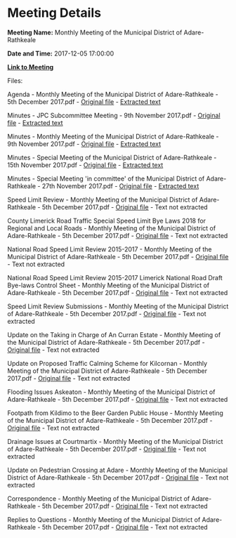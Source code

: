 # Meeting Details

**Meeting Name:** Monthly Meeting of the Municipal District of Adare-Rathkeale

**Date and Time:** 2017-12-05 17:00:00

**[Link to Meeting](https://www.limerick.ie/council/whats-on/monthly-meeting-municipal-district-adare-rathkeale-31)**

Files: 

Agenda - Monthly Meeting of the Municipal District of Adare-Rathkeale - 5th December 2017.pdf - [Original file](https://www.limerick.ie/sites/default/files/media/documents/2017-12/00%20Agenda%205th%20December%2C%202017.pdf) - [Extracted text](./Agenda%20-%C2%A0Monthly%20Meeting%20of%20the%20Municipal%20District%20of%20Adare-Rathkeale%20-%205th%20December%202017.md)

Minutes - JPC Subcommittee Meeting - 9th November 2017.pdf - [Original file](https://www.limerick.ie/sites/default/files/media/documents/2017-12/01%20%28a%29%20Minutes%20JPC%20Subcommittee%209th%20November%2C%202017.pdf) - [Extracted text](./Minutes%20-%20JPC%20Subcommittee%20Meeting%20-%209th%20November%202017.md)

Minutes - Monthly Meeting of the Municipal District of Adare-Rathkeale - 9th November 2017.pdf - [Original file](https://www.limerick.ie/sites/default/files/media/documents/2017-12/01%20%28b%29%20Minutes%209th%20November%2C%202017.pdf) - [Extracted text](./Minutes%20-%C2%A0Monthly%20Meeting%20of%20the%20Municipal%20District%20of%20Adare-Rathkeale%20-%209th%20November%202017.md)

Minutes - Special Meeting of the Municipal District of Adare-Rathkeale - 15th November 2017.pdf - [Original file](https://www.limerick.ie/sites/default/files/media/documents/2017-12/01%20%28c%29%20Minutes%20Special%20Meeting%2015th%20November%2C%202017.pdf) - [Extracted text](./Minutes%20-%20Special%20Meeting%20of%20the%20Municipal%20District%20of%20Adare-Rathkeale%20-%2015th%20November%202017.md)

Minutes - Special Meeting 'in committee' of the Municipal District of Adare-Rathkeale - 27th November 2017.pdf - [Original file](https://www.limerick.ie/sites/default/files/media/documents/2017-12/01%20%28d%29%20Minutes%20Special%20Meeting%2027th%20November%2C%202017.pdf) - [Extracted text](./Minutes%20-%20Special%20Meeting%20%27in%20committee%27%20of%20the%20Municipal%20District%20of%20Adare-Rathkeale%20-%2027th%20November%202017.md)

Speed Limit Review - Monthly Meeting of the Municipal District of Adare-Rathkeale - 5th December 2017.pdf - [Original file](https://www.limerick.ie/sites/default/files/media/documents/2017-12/02%20%28i%29%20Speed%20Limit%20Review%20-%20Cover%20Page.pdf) - Text not extracted

County Limerick Road Traffic Special Speed Limit Bye Laws 2018 for Regional and Local Roads - Monthly Meeting of the Municipal District of Adare-Rathkeale - 5th December 2017.pdf - [Original file](https://www.limerick.ie/sites/default/files/media/documents/2017-12/02%20%28ii%29%20County%20Limerick%20Road%20Traffic%20Special%20Speed%20Limit%20Bye%20Laws%202018%20for%20Regional%20%26%20Local%20Roads.pdf) - Text not extracted

National Road Speed Limit Review 2015-2017 - Monthly Meeting of the Municipal District of Adare-Rathkeale - 5th December 2017.pdf - [Original file](https://www.limerick.ie/sites/default/files/media/documents/2017-12/02%20%28iii%29%20National%20Road%20Speed%20Limit%20Review%202015-2017.pdf) - Text not extracted

National Road Speed Limit Review 2015-2017 Limerick National Road Draft Bye-laws Control Sheet - Monthly Meeting of the Municipal District of Adare-Rathkeale - 5th December 2017.pdf - [Original file](https://www.limerick.ie/sites/default/files/media/documents/2017-12/02%20%28iv%29%20National%20Road%20Speed%20Limit%20Review%202015-2017%20-%20Limerick%20National%20Road%20Draft%20Bye-Laws%20-%20Control%20Sheet.pdf) - Text not extracted

Speed Limit Review Submissions - Monthly Meeting of the Municipal District of Adare-Rathkeale - 5th December 2017.pdf - [Original file](https://www.limerick.ie/sites/default/files/media/documents/2017-12/02%20%28v%29%20Speed%20Limit%20Review%20Submissions.pdf) - Text not extracted

Update on the Taking in Charge of An Curran Estate - Monthly Meeting of the Municipal District of Adare-Rathkeale - 5th December 2017.pdf - [Original file](https://www.limerick.ie/sites/default/files/media/documents/2017-12/04%20Update%20on%20the%20Taking%20in%20Charge%20of%20An%20Curran%20Estate%20December%2C%202017.pdf) - Text not extracted

Update on Proposed Traffic Calming Scheme for Kilcornan - Monthly Meeting of the Municipal District of Adare-Rathkeale - 5th December 2017.pdf - [Original file](https://www.limerick.ie/sites/default/files/media/documents/2017-12/05%20Update%20on%20proposed%20traffic%20calming%20scheme%20for%20Kilcornan%20December%2C%202017.pdf) - Text not extracted

Flooding Issues Askeaton - Monthly Meeting of the Municipal District of Adare-Rathkeale - 5th December 2017.pdf - [Original file](https://www.limerick.ie/sites/default/files/media/documents/2017-12/06%20Flooding%20Issues%20-%20Askeaton%20December%2C%202017.pdf) - Text not extracted

Footpath from Kildimo to the Beer Garden Public House - Monthly Meeting of the Municipal District of Adare-Rathkeale - 5th December 2017.pdf - [Original file](https://www.limerick.ie/sites/default/files/media/documents/2017-12/07%20Footpath%20from%20Kildimo%20to%20the%20Beer%20Garden%20Public%20House%20December%2C%20%202017.pdf) - Text not extracted

Drainage Issues at Courtmartix - Monthly Meeting of the Municipal District of Adare-Rathkeale - 5th December 2017.pdf - [Original file](https://www.limerick.ie/sites/default/files/media/documents/2017-12/08%20Drainage%20Issues%20at%20Courtmartix%20December%2C%202017.pdf) - Text not extracted

Update on Pedestrian Crossing at Adare - Monthly Meeting of the Municipal District of Adare-Rathkeale - 5th December 2017.pdf - [Original file](https://www.limerick.ie/sites/default/files/media/documents/2017-12/09%20Update%20on%20pedestrian%20crossing%20at%20Adare%20December%2C%202017.pdf) - Text not extracted

Correspondence - Monthly Meeting of the Municipal District of Adare-Rathkeale - 5th December 2017.pdf - [Original file](https://www.limerick.ie/sites/default/files/media/documents/2017-12/16%20Correspondence%20December%2C%202017.pdf) - Text not extracted

Replies to Questions - Monthly Meeting of the Municipal District of Adare-Rathkeale - 5th December 2017.pdf - [Original file](https://www.limerick.ie/sites/default/files/media/documents/2017-12/Replies%20to%20Questions%20December%252c%202017.pdf) - Text not extracted

